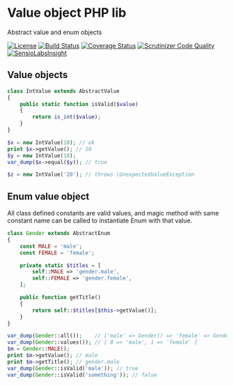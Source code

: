 # Value object PHP lib

Abstract value and enum objects

[![License](https://img.shields.io/packagist/l/tmilos/value.svg)](https://packagist.org/packages/tmilos/value)
[![Build Status](https://travis-ci.org/tmilos/value.svg?branch=master)](https://travis-ci.org/tmilos/value)
[![Coverage Status](https://coveralls.io/repos/github/tmilos/value/badge.svg?branch=master)](https://coveralls.io/github/tmilos/value?branch=master)
[![Scrutinizer Code Quality](https://scrutinizer-ci.com/g/tmilos/value/badges/quality-score.png?b=master)](https://scrutinizer-ci.com/g/tmilos/value/?branch=master)
[![SensioLabsInsight](https://insight.sensiolabs.com/projects/3fa65c24-d210-4329-b9f4-ea225dea6939/small.png)](https://insight.sensiolabs.com/projects/3fa65c24-d210-4329-b9f4-ea225dea6939)

## Value objects

```php
class IntValue extends AbstractValue
{
    public static function isValid($value)
    {
        return is_int($value);
    }
}

$x = new IntValue(10); // ok
print $x->getValue(); // 10
$y = new IntValue(10);
var_dump($x->equal($y)); // true

$z = new IntValue('20'); // throws \UnexpectedValueException
```

## Enum value object

All class defined constants are valid values, and magic method with same constant name can be called to instantiate Enum with that value.

```php
class Gender extends AbstractEnum
{
    const MALE = 'male';
    const FEMALE = 'female';

    private static $titles = [
        self::MALE => 'gender.male',
        self::FEMALE => 'gender.female',
    ];

    public function getTitle()
    {
        return self::$titles[$this->getValue()];
    }
}

var_dump(Gender::all());    // ['male' => Gender() => 'female' => Gender() ]
var_dump(Gender::values()); // [ 0 => 'male', 1 => 'female' ]
$m = Gender::MALE();
print $m->getValue(); // male
print $m->getTitle(); // gender.male
var_dump(Gender::isValid('male')); // true
var_dump(Gender::isValid('something')); // false
```
